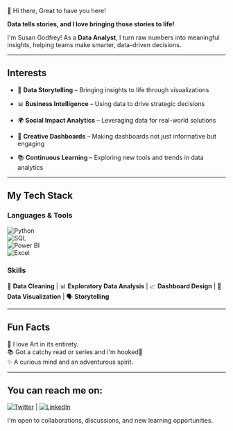 👋 Hi there, Great to have you here!  
  

**Data tells stories, and I love bringing those stories to life!** 

I'm Susan Godfrey! As a **Data Analyst**, I turn raw numbers into meaningful insights, helping teams make smarter, data-driven decisions.  

---

## Interests  
* 🚀 **Data Storytelling** – Bringing insights to life through visualizations
 
* 📊 **Business Intelligence** – Using data to drive strategic decisions
 
* 🌍 **Social Impact Analytics** – Leveraging data for real-world solutions
  
* 🎨 **Creative Dashboards** – Making dashboards not just informative but engaging
   
* 📚 **Continuous Learning** – Exploring new tools and trends in data analytics  

---

## My Tech Stack  

### **Languages & Tools**  
![Python](https://img.shields.io/badge/Python-3776AB?style=for-the-badge&logo=python&logoColor=white)  
![SQL](https://img.shields.io/badge/SQL-CC2927?style=for-the-badge&logo=sqlite&logoColor=white)  
![Power BI](https://img.shields.io/badge/PowerBI-F2C811?style=for-the-badge&logo=powerbi&logoColor=black)  
![Excel](https://img.shields.io/badge/Microsoft_Excel-217346?style=for-the-badge&logo=microsoft-excel&logoColor=white)  
 

### **Skills**  
🧼 **Data Cleaning** | 📊 **Exploratory Data Analysis** | 📈 **Dashboard Design** | 🎨 **Data Visualization**  | 🗣️ **Storytelling**

---

## Fun Facts  
🌸 I love Art in its entirety.  
📚 Got a catchy read or series and i'm hooked🤞  
✨ A curious mind and an adventurous spirit.  

---

## You can reach me on:   


 [![Twitter](https://img.shields.io/badge/Twitter-1DA1F2?style=for-the-badge&logo=twitter&logoColor=white)](https://x.com/itz_zan_?s=21)  | [![LinkedIn](https://img.shields.io/badge/LinkedIn-0A66C2?style=for-the-badge&logo=linkedin&logoColor=white)](https://www.linkedin.com/in/susan-god)  

 I'm open to collaborations, discussions, and new learning opportunities.  
